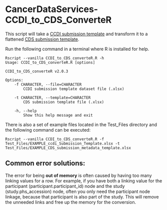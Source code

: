 # CancerDataServices-CCDI_to_CDS_ConverteR
This script will take a [CCDI submission template](https://github.com/CBIIT/ccdi-model/tree/main/metadata-manifest) and transform it to a flattened [CDS submission template](https://github.com/CBIIT/cds-model/tree/main/metadata-manifest).

Run the following command in a terminal where R is installed for help.
```
Rscript --vanilla CCDI_to_CDS_converteR.R -h
Usage: CCDI_to_CDS_converteR.R [options]

CCDI_to_CDS_converteR v2.0.3

Options:
	-f CHARACTER, --file=CHARACTER
		CCDI submission template dataset file (.xlsx)

	-t CHARACTER, --template=CHARACTER
		CDS submission template file (.xlsx)

	-h, --help
		Show this help message and exit
```

There is also a set of example files located in the Test_Files directory and the following command can be executed:
```
Rscript --vanilla CCDI_to_CDS_converteR.R -f Test_Files/EXAMPLE_ccdi_Submission_Template.xlsx -t Test_Files/EXAMPLE_CDS_submission_metadata_template.xlsx
```

## Common error solutions:

The error for being **out of memory** is often caused by having too many linking values for a row. For example, if you have both a linking value for the participant (participant.participant_id) node and the study (study.phs_accession) node, often you only need the participant node linkage, because that participant is also part of the study. This will remove the unneeded links and free up the memory for the conversion.
